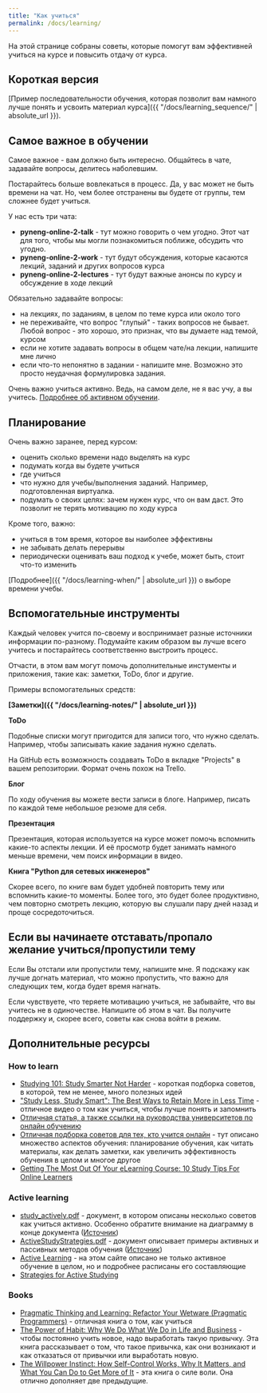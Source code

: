 ```yaml
---
title: "Как учиться"
permalink: /docs/learning/
---
```


На этой странице собраны советы, которые помогут вам эффективней учиться на курсе и повысить отдачу от курса.

## Короткая версия

[Пример последовательности обучения, которая позволит вам намного лучше понять и усвоить материал курса]({{ "/docs/learning_sequence/" | absolute_url }}).

## Самое важное в обучении

Самое важное - вам должно быть интересно.
Общайтесь в чате, задавайте вопросы, делитесь наболевшим.

Постарайтесь больше вовлекаться в процесс.
Да, у вас может не быть времени на чат.
Но, чем более отстранены вы будете от группы, тем сложнее будет учиться.

У нас есть три чата:

* __pyneng-online-2-talk__ - тут можно говорить о чем угодно. Этот чат для того, чтобы мы могли познакомиться поближе, обсудить что угодно.
* __pyneng-online-2-work__ - тут будут обсуждения, которые касаются лекций, заданий и других вопросов курса
* __pyneng-online-2-lectures__ - тут будут важные анонсы по курсу и обсуждение в ходе лекций

Обязательно задавайте вопросы:

* на лекциях, по заданиям, в целом по теме курса или около того
* не переживайте, что вопрос "глупый" - таких вопросов не бывает. Любой вопрос - это хорошо, это признак, что вы думаете над темой, курсом
* если не хотите задавать вопросы в общем чате/на лекции, напишите мне лично
* если что-то непонятно в задании - напишите мне. Возможно это просто неудачная формулировка задания.

Очень важно учиться активно.
Ведь, на самом деле, не я вас учу, а вы учитесь.
[Подробнее об активном обучении](https://github.com/pyneng/pyneng-online-jun-jul-2017/tree/master/study#active-learning).

## Планирование

Очень важно заранее, перед курсом:

* оценить сколько времени надо выделять на курс
* подумать когда вы будете учиться
* где учиться
* что нужно для учебы/выполнения заданий. Например, подготовленная виртуалка.
* подумать о своих целях: зачем нужен курс, что он вам даст. Это позволит не терять мотивацию по ходу курса


Кроме того, важно:

* учиться в том время, которое вы наиболее эффективны
* не забывать делать перерывы
* периодически оценивать ваш подход к учебе, может быть, стоит что-то изменить

[Подробнее]({{ "/docs/learning-when/" | absolute_url }}) о выборе времени учебы.

## Вспомогательные инструменты

Каждый человек учится по-своему и воспринимает разные источники информации по-разному.
Подумайте каким образом вы лучше всего учитесь и постарайтесь соответственно выстроить процесс.

Отчасти, в этом вам могут помочь дополнительные инстументы и приложения, такие как: заметки, ToDo, блог и другие.

Примеры вспомогательных средств:

__[Заметки]({{ "/docs/learning-notes/" | absolute_url }})__

__ToDo__

Подобные списки могут пригодится для записи того, что нужно сделать.
Например, чтобы записывать какие задания нужно сделать.

На GitHub есть возможность создавать ToDo в вкладке "Projects" в вашем репозитории.
Формат очень похож на Trello.

__Блог__

По ходу обучения вы можете вести записи в блоге.
Например, писать по каждой теме небольшое резюме для себя.

__Презентация__

Презентация, которая используется на курсе может помочь вспомнить какие-то аспекты лекции.
И её просмотр будет занимать намного меньше времени, чем поиск информации в видео.

__Книга "Python для сетевых инженеров"__

Скорее всего, по книге вам будет удобней повторить тему или вспомнить какие-то моменты.
Более того, это будет более продуктивно, чем повторно смотреть лекцию, которую вы слушали пару дней назад и проще сосредоточиться.


## Если вы начинаете отставать/пропало желание учиться/пропустили тему

Если Вы отстали или пропустили тему, напишите мне.
Я подскажу как лучше догнать материал, что можно пропустить, что важно для следующих тем, когда будет время нагнать.

Если чувствуете, что теряете мотивацию учиться, не забывайте, что вы учитесь не в одиночестве.
Напишите об этом в чат.
Вы получите поддержку и, скорее всего, советы как снова войти в режим.


## Дополнительные ресурсы

### How to learn

* [Studying 101: Study Smarter Not Harder](http://learningcenter.unc.edu/handouts/studying-101-study-smarter-not-harder/) - короткая подборка советов, в которой, тем не менее, много полезных идей
* ["Study Less, Study Smart": The Best Ways to Retain More in Less Time](http://lifehacker.com/study-less-study-smart-the-best-ways-to-retain-more-1683362205) - отличное видео о том как учиться, чтобы лучше понять и запомнить
* [Отличная статья, а также ссылки на руководства университетов по онлайн обучению](https://www.tonybates.ca/2012/02/29/a-student-guide-to-studying-online/)
* [Отличная подборка советов для тех, кто учится онлайн](http://www2.open.ac.uk/students/skillsforstudy/) - тут описано множество аспектов обучения: планирование обучения, как читать материалы, как делать заметки, как увеличить эффективность обучения в целом и многое другое
* [Getting The Most Out Of Your eLearning Course: 10 Study Tips For Online Learners](https://elearningindustry.com/10-study-tips-for-online-learners-getting-the-most-out-of-your-elearning-course)


### Active learning

* [study_actively.pdf](https://github.com/pyneng/pyneng-online-jun-jul-2017/blob/master/study/study_actively.pdf) - документ, в котором описаны несколько советов как учиться активно. Особенно обратите внимание на диаграмму в конце документа ([Источник](www.dartmouth.edu/~acskills/docs/study_actively.doc))
* [ActiveStudyStrategies.pdf](https://github.com/pyneng/pyneng-online-jun-jul-2017/blob/master/study/ActiveStudyStrategies.pdf) - документ описывает примеры активных и пассивных методов обучения ([Источник](https://spu.edu/depts/cfl/documents/ActiveStudyStrategies.pdf))
* [Active Learning](http://www.studygs.net/activelearn.htm) - на этом сайте описано не только активное обучение в целом, но и подробнее расписаны его составляющие
* [Strategies for Active Studying](http://www.uwec.edu/ASC/resources/ActiveStudy.htm)


### Books

* [Pragmatic Thinking and Learning: Refactor Your Wetware (Pragmatic Programmers)](https://www.amazon.com/Pragmatic-Thinking-Learning-Refactor-Programmers/dp/1934356050) - отличная книга о том, как учиться
* [The Power of Habit: Why We Do What We Do in Life and Business](https://www.amazon.com/Power-Habit-What-Life-Business/dp/081298160X) - чтобы постоянно учить новое, надо выработать такую привычку. Эта книга рассказывает о том, что такое привычка, как они возникают и как отказаться от привычки или выработать новую.
* [The Willpower Instinct: How Self-Control Works, Why It Matters, and What You Can Do to Get More of It](https://www.amazon.com/Willpower-Instinct-Self-Control-Works-Matters/dp/1583335080) - эта книга о силе воли. Она отлично дополняет две предыдущие.
